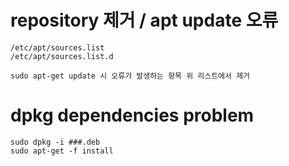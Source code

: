 # repository 제거 / apt update 오류
```
/etc/apt/sources.list
/etc/apt/sources.list.d

sudo apt-get update 시 오류가 발생하는 항목 위 리스트에서 제거
```

# dpkg dependencies problem
```
sudo dpkg -i ###.deb
sudo apt-get -f install
```

